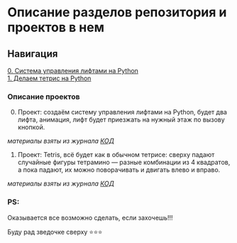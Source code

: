 # Описание разделов репозитория и проектов в нем

## Навигация
[0. Система управления лифтами на Python](https://github.com/Jopel003/python_games_and_challenges/tree/main/0_Game_Elevator)  
[1. Делаем тетрис на Python](https://github.com/Jopel003/python_games_and_challenges/tree/main/1_Game_Tetris)  



### Описание проектов  
0. Проект: создаём систему управления лифтами на Python, будет два лифта, анимация, лифт будет приезжать на нужный этаж по вызову кнопкой. 

*материалы взяты из журнала [КОД](https://thecode.media/proekt-sozdayom-sistemu-upravleniya-liftami-na-python/)*

1. Проект: Tetris, всё будет как в обычном тетрисе: сверху падают случайные фигуры тетрамино — разные комбинации из 4 квадратов, а пока падают, их можно поворачивать и двигать влево и вправо. 

*материалы взяты из журнала [КОД](https://thecode.media/delaem-tetris-na-python/)*


### PS:  
Оказывается все возможно сделать, если захочешь!!!

Буду рад зведочке сверху ⭐️⭐️⭐️
